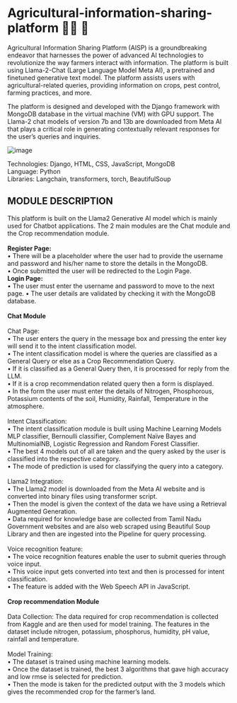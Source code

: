# Agricultural-information-sharing-platform :farmer: :seedling:

Agricultural Information Sharing Platform (AISP) is a groundbreaking 
endeavor that harnesses the power of advanced AI technologies to revolutionize the 
way farmers interact with information. The platform is built using Llama-2-Chat 
(Large Language Model Meta AI), a pretrained and finetuned generative text model. 
The platform assists users with agricultural-related queries, providing information on 
crops, pest control, farming practices, and more. 

The platform is designed and developed with the Django framework with 
MongoDB database in the virtual machine (VM) with GPU support. The Llama-2
chat models of version 7b and 13b are downloaded from Meta AI that plays a critical 
role in generating contextually relevant responses for the user’s queries and inquiries. 

![image](https://github.com/user-attachments/assets/7767eebb-9e6d-4940-bbc4-65322a260860)

Technologies: Django, HTML, CSS, JavaScript, MongoDB <br>
Language: Python <br>
Libraries: Langchain, transformers, torch, BeautifulSoup <br>

MODULE DESCRIPTION 
--
This platform is built on the Llama2 Generative AI model which is mainly 
used for Chatbot applications. The 2 main modules are the Chat module and the Crop 
recommendation module. <br><br>
<b> Register Page: </b> <br>
• There will be a placeholder where the user had to provide the username and 
password and his/her name to store the details in the MongoDB. <br>
• Once submitted the user will be redirected to the Login Page. <br>
<b> Login Page: </b> <br>
• The user must enter the username and password to move to the next page. 
• The user details are validated by checking it with the MongoDB database. <br><br>
<b align="center"> Chat Module </b> <br><br>
Chat Page:  <br>
• The user enters the query in the message box and pressing the enter key will 
send it to the intent classification model. <br>
• The intent classification model is where the queries are classified as a General 
Query or else as a Crop Recommendation Query. <br>
• If it is classified as a General Query then, it is processed for reply from the 
LLM. <br>
• If it is a crop recommendation related query then a form is displayed. <br>
• In the form the user must enter the details of Nitrogen, Phosphorous, 
Potassium contents of the soil, Humidity, Rainfall, Temperature in the 
atmosphere. 
<br><br>
Intent Classification:  <br>
• The intent classification module is built using Machine Learning Models MLP 
classifier, Bernoulli classifier, Complement Naïve Bayes and MultinomialNB, 
Logistic Regression and Random Forest Classifier. <br>
• The best 4 models out of all are taken and the query asked by the user is 
classified into the respective category. <br>
• The mode of prediction is used for classifying the query into a category.
<br><br>
Llama2 Integration:  <br>
• The Llama2 model is downloaded from the Meta AI website and is converted 
into binary files using transformer script. <br>
• Then the model is given the context of the data we have using a Retrieval 
Augmented Generation. <br>
• Data required for knowledge base are collected from Tamil Nadu Government 
websites and are also web scraped using Beautiful Soup Library and then are 
ingested into the Pipeline for query processing. <br><br>
Voice recognition feature:  <br>
• The voice recognition features enable the user to submit queries through voice 
input. <br>
• This voice input gets converted into text and then is processed for intent 
classification. <br>
• The feature is added with the Web Speech API in JavaScript. 
<br><br>
<b> Crop recommendation Module </b>
<br> <br>
Data Collection: 
The data required for crop recommendation is collected from Kaggle and are 
then used for model training. The features in the dataset include nitrogen, potassium, 
phosphorus, humidity, pH value, rainfall and temperature. 
<br> <br>
Model Training: <br>
• The dataset is trained using machine learning models. <br>
• Once the dataset is trained, the best 3 algorithms that gave high accuracy and 
low rmse is selected for prediction. <br>
• Then the mode is taken for the predicted output with the 3 models which 
gives the recommended crop for the farmer’s land.<br>
